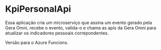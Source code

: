 # KpiPersonalApi

Essa aplicação cria um microserviço que assina um evento gerado pela Gera Omni, recebe o evento, valida-o e chama as apis da Gera Omni para atualizar os indicadores pessoais correpondentes.

Versão para o Azure Funcions.
